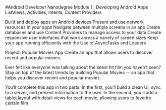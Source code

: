 #Android Developer Nanodegree
Module 1 : Developing Android Apps
ListViews, Activities, Intents, Content Providers

Build and deploy apps on Android devices
Present and use network resources in your apps
Navigate between multiple screens in an app
Create databases and use Content Providers to manage access to your data
Create responsive user interfaces that work across a variety of screen sizes
Keep your app running efficiently with the Use of AsyncTasks and Loaders

Project: Popular Movies App
Create an app that allows users to discover recent and popular movies.

Ever felt like everyone was talking about the latest hit film you haven’t seen? Stay on top of the latest trends by building Popular Movies -- an app that helps you discover recent and popular movies.

You’ll complete this app in two parts. In the first, you’ll build a clean UI, sync to a server, and present information to the user. In the second, you’ll add a tablet layout with detail views for each movie, allowing users to favorite certain film

